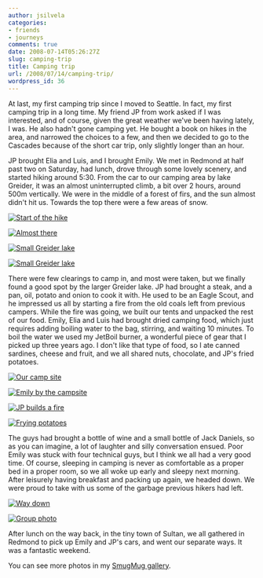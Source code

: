 ```yaml
---
author: jsilvela
categories:
- friends
- journeys
comments: true
date: 2008-07-14T05:26:27Z
slug: camping-trip
title: Camping trip
url: /2008/07/14/camping-trip/
wordpress_id: 36
---
```


At last, my first camping trip since I moved to Seattle. In fact, my first camping trip in a long time.
My friend JP from work asked if I was interested, and of course, given the great weather we've been having lately, I was. He also hadn't gone camping yet. He bought a book on hikes in the area, and narrowed the choices to a few, and then we decided to go to the Cascades because of the short car trip, only slightly longer than an hour.

JP brought Elia and Luis, and I brought Emily. We met in Redmond at half past two on Saturday, had lunch, drove through some lovely scenery, and started hiking around 5:30. From the car to our camping area by lake Greider, it was an almost uninterrupted climb, a bit over 2 hours, around 500m vertically. We were in the middle of a forest of firs, and the sun almost didn't hit us. Towards the top there were a few areas of snow.

[![Start of the hike](http://jsilvela.smugmug.com/photos/331229888_Ah59d-S.jpg)](http://jsilvela.smugmug.com/photos/331229888_Ah59d-XL.jpg)

[![Almost there](http://jsilvela.smugmug.com/photos/331233247_NE9YC-S.jpg)](http://jsilvela.smugmug.com/photos/331233247_NE9YC-XL.jpg)

[![Small Greider lake](http://jsilvela.smugmug.com/photos/331232104_EYL5o-S.jpg)
](http://jsilvela.smugmug.com/photos/331232104_EYL5o-XL.jpg)

[![Small Greider lake](http://jsilvela.smugmug.com/photos/331232838_d5kkN-S.jpg)](http://jsilvela.smugmug.com/photos/331232838_d5kkN-XL.jpg)

There were few clearings to camp in, and most were taken, but we finally found a good spot by the larger Greider lake. JP had brought a steak, and a pan, oil, potato and onion to cook it with. He used to be an Eagle Scout, and he impressed us all by starting a fire from the old coals left from previous campers. While the fire was going, we built our tents and unpacked the rest of our food. Emily, Elia and Luis had brought dried camping food, which just requires adding boiling water to the bag, stirring, and waiting 10 minutes. To boil the water we used my JetBoil burner, a wonderful piece of gear that I picked up three years ago. I don't like that type of food, so I ate canned sardines, cheese and fruit, and we all shared nuts, chocolate, and JP's fried potatoes.

[![Our camp site](http://jsilvela.smugmug.com/photos/331235385_7ikRB-S.jpg)](http://jsilvela.smugmug.com/photos/331235385_7ikRB-XL.jpg)

[![Emily by the campsite](http://jsilvela.smugmug.com/photos/331235685_UibVo-S.jpg)](http://jsilvela.smugmug.com/photos/331235685_UibVo-XL.jpg)

[![JP builds a fire](http://jsilvela.smugmug.com/photos/331233637_dqp6R-S.jpg)](http://jsilvela.smugmug.com/photos/331233637_dqp6R-XL.jpg)

[![Frying potatoes](http://jsilvela.smugmug.com/photos/331236897_qkvvL-S.jpg)](http://jsilvela.smugmug.com/photos/331236897_qkvvL-XL.jpg)

The guys had brought a bottle of wine and a small bottle of Jack Daniels, so as you can imagine, a lot of laughter and silly conversation ensued. Poor Emily was stuck with four technical guys, but I think we all had a very good time.
Of course, sleeping in camping is never as comfortable as a proper bed in a proper room, so we all woke up early and sleepy next morning. After leisurely having breakfast and packing up again, we headed down. We were proud to take with us some of the garbage previous hikers had left.

[![Way down](http://jsilvela.smugmug.com/photos/331229541_8jsTa-S.jpg)](http://jsilvela.smugmug.com/photos/331229541_8jsTa-XL.jpg)

[![Group photo](http://jsilvela.smugmug.com/photos/331239341_fiZKU-S.jpg)](http://jsilvela.smugmug.com/photos/331239341_fiZKU-XL.jpg)

After lunch on the way back, in the tiny town of Sultan, we all gathered in Redmond to pick up Emily and JP's cars, and went our separate ways. It was a fantastic weekend.

You can see more photos in my [SmugMug gallery](http://jsilvela.smugmug.com/gallery/5417183_Xjeig#331229888_Ah59d).
